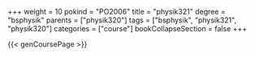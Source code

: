+++
weight = 10
pokind = "PO2006"
title = "physik321"
degree = "bsphysik"
parents = ["physik320"]
tags = ["bsphysik", "physik321", "physik320"]
categories = ["course"]
bookCollapseSection = false
+++

{{< genCoursePage >}}
